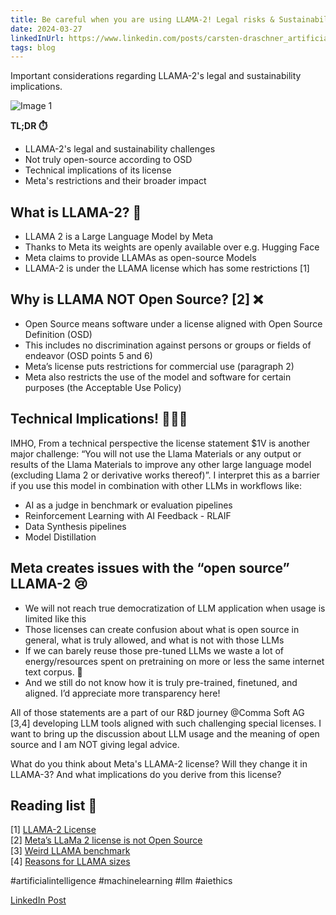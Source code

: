 ```yaml
---
title: Be careful when you are using LLAMA-2! Legal risks & Sustainability Implications due to LLAMA-2 is (NOT) Open Source.
date: 2024-03-27
linkedInUrl: https://www.linkedin.com/posts/carsten-draschner_artificialintelligence-machinelearning-llm-activity-7170381681563021312-_A5j?utm_source=share&utm_medium=member_desktop
tags: blog
---
```


Important considerations regarding LLAMA-2's legal and sustainability implications.

![Image 1](/img/blog_images/1709552210761-2.jpeg)

**TL;DR ⏱️**
- LLAMA-2's legal and sustainability challenges
- Not truly open-source according to OSD
- Technical implications of its license
- Meta's restrictions and their broader impact

<!-- excerpt -->

## What is LLAMA-2? 🦙

- LLAMA 2 is a Large Language Model by Meta
- Thanks to Meta its weights are openly available over e.g. Hugging Face
- Meta claims to provide LLAMAs as open-source Models
- LLAMA-2 is under the LLAMA license which has some restrictions [1]

## Why is LLAMA NOT Open Source? [2] ❌

- Open Source means software under a license aligned with Open Source Definition (OSD)
- This includes no discrimination against persons or groups or fields of endeavor (OSD points 5 and 6)
- Meta’s license puts restrictions for commercial use (paragraph 2)
- Meta also restricts the use of the model and software for certain purposes (the Acceptable Use Policy)

## Technical Implications! 👨🏼‍💻

IMHO, From a technical perspective the license statement $1V is another major challenge: “You will not use the Llama Materials or any output or results of the Llama Materials to improve any other large language model (excluding Llama 2 or derivative works thereof)”. I interpret this as a barrier if you use this model in combination with other LLMs in workflows like:
- AI as a judge in benchmark or evaluation pipelines
- Reinforcement Learning with AI Feedback - RLAIF
- Data Synthesis pipelines
- Model Distillation

## Meta creates issues with the “open source” LLAMA-2 😢

- We will not reach true democratization of LLM application when usage is limited like this
- Those licenses can create confusion about what is open source in general, what is truly allowed, and what is not with those LLMs
- If we can barely reuse those pre-tuned LLMs we waste a lot of energy/resources spent on pretraining on more or less the same internet text corpus. 🌱
- And we still do not know how it is truly pre-trained, finetuned, and aligned. I’d appreciate more transparency here!

All of those statements are a part of our R&D journey @Comma Soft AG [3,4] developing LLM tools aligned with such challenging special licenses. I want to bring up the discussion about LLM usage and the meaning of open source and I am NOT giving legal advice.

What do you think about Meta's LLAMA-2 license? Will they change it in LLAMA-3? And what implications do you derive from this license?

## Reading list 📖

[1] [LLAMA-2 License](https://lnkd.in/e9bM43p9)  
[2] [Meta’s LLaMa 2 license is not Open Source](https://shorturl.at/jmow3)  
[3] [Weird LLAMA benchmark](https://shorturl.at/nwzHW)  
[4] [Reasons for LLAMA sizes](https://shorturl.at/nvFZ6)  

#artificialintelligence #machinelearning #llm #aiethics

[LinkedIn Post](https://www.linkedin.com/posts/carsten-draschner_artificialintelligence-machinelearning-llm-activity-7170381681563021312-_A5j?utm_source=share&utm_medium=member_desktop)
